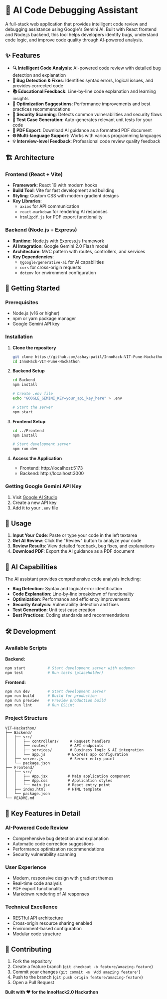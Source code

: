 # 🤖 AI Code Debugging Assistant

A full-stack web application that provides intelligent code review and debugging assistance using Google's Gemini AI. Built with React frontend and Node.js backend, this tool helps developers identify bugs, understand code logic, and improve code quality through AI-powered analysis.

## ✨ Features

- **🔍 Intelligent Code Analysis**: AI-powered code review with detailed bug detection and explanation
- **🐛 Bug Detection & Fixes**: Identifies syntax errors, logical issues, and provides corrected code
- **📚 Educational Feedback**: Line-by-line code explanation and learning insights
- **🚀 Optimization Suggestions**: Performance improvements and best practices recommendations
- **🔐 Security Scanning**: Detects common vulnerabilities and security flaws
- **🧪 Test Case Generation**: Auto-generates relevant unit tests for your code
- **📄 PDF Export**: Download AI guidance as a formatted PDF document
- **🌐 Multi-language Support**: Works with various programming languages
- **💡 Interview-level Feedback**: Professional code review quality feedback

## 🏗️ Architecture

### Frontend (React + Vite)
- **Framework**: React 19 with modern hooks
- **Build Tool**: Vite for fast development and building
- **Styling**: Custom CSS with modern gradient designs
- **Key Libraries**: 
  - `axios` for API communication
  - `react-markdown` for rendering AI responses
  - `html2pdf.js` for PDF export functionality

### Backend (Node.js + Express)
- **Runtime**: Node.js with Express.js framework
- **AI Integration**: Google Gemini 2.0 Flash model
- **Architecture**: MVC pattern with routes, controllers, and services
- **Key Dependencies**:
  - `@google/generative-ai` for AI capabilities
  - `cors` for cross-origin requests
  - `dotenv` for environment configuration

## 🚀 Getting Started

### Prerequisites
- Node.js (v16 or higher)
- npm or yarn package manager
- Google Gemini API key

### Installation

1. **Clone the repository**
   ```bash
   git clone https://github.com/ashay-patil/InnoHack-VIT-Pune-Hackathon
   cd InnoHack-VIT-Pune-Hackathon
   ```

2. **Backend Setup**
   ```bash
   cd Backend
   npm install
   
   # Create .env file
   echo "GOOGLE_GEMINI_KEY=your_api_key_here" > .env
   
   # Start the server
   npm start
   ```

3. **Frontend Setup**
   ```bash
   cd ../Frontend
   npm install
   
   # Start development server
   npm run dev
   ```

4. **Access the Application**
   - Frontend: http://localhost:5173
   - Backend: http://localhost:3000


### Getting Google Gemini API Key
1. Visit [Google AI Studio](https://makersuite.google.com/app/apikey)
2. Create a new API key
3. Add it to your `.env` file

## 📖 Usage

1. **Input Your Code**: Paste or type your code in the left textarea
2. **Get AI Review**: Click the "Review" button to analyze your code
3. **Review Results**: View detailed feedback, bug fixes, and explanations
4. **Download PDF**: Export the AI guidance as a PDF document

## 🎯 AI Capabilities

The AI assistant provides comprehensive code analysis including:

- **Bug Detection**: Syntax and logical error identification
- **Code Explanation**: Line-by-line breakdown of functionality
- **Optimization**: Performance and efficiency improvements
- **Security Analysis**: Vulnerability detection and fixes
- **Test Generation**: Unit test case creation
- **Best Practices**: Coding standards and recommendations

## 🛠️ Development

### Available Scripts

**Backend:**
```bash
npm start          # Start development server with nodemon
npm test           # Run tests (placeholder)
```

**Frontend:**
```bash
npm run dev        # Start development server
npm run build      # Build for production
npm run preview    # Preview production build
npm run lint       # Run ESLint
```

### Project Structure
```
VIT-Hackathon/
├── Backend/
│   ├── src/
│   │   ├── controllers/     # Request handlers
│   │   ├── routes/          # API endpoints
│   │   ├── services/        # Business logic & AI integration
│   │   └── app.js          # Express app configuration
│   ├── server.js            # Server entry point
│   └── package.json
├── Frontend/
│   ├── src/
│   │   ├── App.jsx         # Main application component
│   │   ├── App.css         # Application styles
│   │   └── main.jsx        # React entry point
│   ├── index.html          # HTML template
│   └── package.json
└── README.md
```

## 🌟 Key Features in Detail

### AI-Powered Code Review
- Comprehensive bug detection and explanation
- Automatic code correction suggestions
- Performance optimization recommendations
- Security vulnerability scanning

### User Experience
- Modern, responsive design with gradient themes
- Real-time code analysis
- PDF export functionality
- Markdown rendering of AI responses

### Technical Excellence
- RESTful API architecture
- Cross-origin resource sharing enabled
- Environment-based configuration
- Modular code structure

## 🤝 Contributing

1. Fork the repository
2. Create a feature branch (`git checkout -b feature/amazing-feature`)
3. Commit your changes (`git commit -m 'Add amazing feature'`)
4. Push to the branch (`git push origin feature/amazing-feature`)
5. Open a Pull Request



**Built with ❤️ for the InnoHack2.0 Hackathon**
